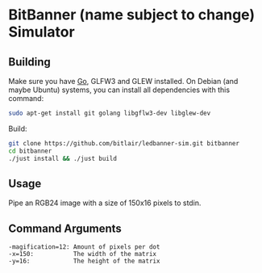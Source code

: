 BitBanner (name subject to change) Simulator
============================================

## Building

Make sure you have [Go](http://golang.org/dl), GLFW3 and GLEW installed.
On Debian (and maybe Ubuntu) systems, you can install all dependencies with this command:
```sh
sudo apt-get install git golang libgflw3-dev libglew-dev
```
Build:
```sh
git clone https://github.com/bitlair/ledbanner-sim.git bitbanner
cd bitbanner
./just install && ./just build
```

## Usage
Pipe an RGB24 image with a size of 150x16 pixels to stdin.

## Command Arguments
    -magification=12: Amount of pixels per dot
    -x=150:           The width of the matrix
    -y=16:            The height of the matrix
